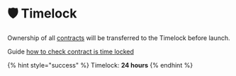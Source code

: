 # 🛡️ Timelock

Ownership of all [contracts](../tokenomics/contracts.md) will be transferred to the Timelock before launch.

Guide [how to check contract is time locked](https://galaxyfinance.one/how-to-verify-contract-owner-is-timelock.mp4)

{% hint style="success" %}
Timelock: **24 hours**
{% endhint %}

